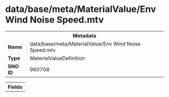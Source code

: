 <h1>data/base/meta/MaterialValue/Env Wind Noise Speed.mtv</h1><table><tr><th colspan="100%">Metadata</th></tr><tr><td><b>Name</b></td><td>data/base/meta/MaterialValue/Env Wind Noise Speed.mtv</td></tr><tr><td><b>Type</b></td><td>MaterialValueDefinition</td></tr><tr><td><b>SNO ID</b></td><td>960708</td></tr></table>

<table><tr><th colspan="100%">Fields</th></tr></table>

